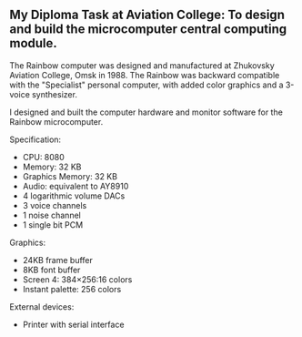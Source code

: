 ## My Diploma Task at Aviation College: To design and build the microcomputer central computing module.

The Rainbow computer was designed and manufactured at Zhukovsky Aviation College, Omsk in 1988. The Rainbow was backward compatible with the "Specialist" personal computer, with added color graphics and a 3-voice synthesizer.

I designed and built the computer hardware and monitor software for the Rainbow microcomputer.

Specification:

- CPU: 8080
- Memory: 32 KB
- Graphics Memory: 32 KB
- Audio: equivalent to AY8910
- 4 logarithmic volume DACs
- 3 voice channels
- 1 noise channel
- 1 single bit PCM

Graphics:

- 24KB frame buffer
- 8KB font buffer
- Screen 4: 384×256:16 colors
- Instant palette: 256 colors

External devices:

- Printer with serial interface
